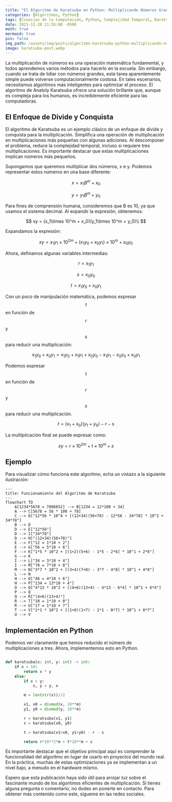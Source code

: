 ```yaml
---
title: "El Algoritmo de Karatsuba en Python: Multiplicando Números Grandes de Manera Eficiente"
categories: [Algoritmos, Python]
tags: [Ciencias de la Computación, Python, Complejidad Temporal, Karatsuba]
date: 2021-12-20 11:55:00 -0500
math: true
mermaid: true
pin: false
img_path: /assets/img/posts/algoritmo-karatsuba-python-multiplicando-numeros-grandes-eficiente/
image: karatsuba-post.webp
---
```

La multiplicación de números es una operación matemática fundamental, y todos aprendemos varios métodos para hacerlo en la escuela. Sin embargo, cuando se trata de lidiar con números grandes, esta tarea aparentemente simple puede volverse computacionalmente costosa. En tales escenarios, necesitamos algoritmos más inteligentes para optimizar el proceso. El algoritmo de Anatoly Karatsuba ofrece una solución brillante que, aunque es compleja para los humanos, es increíblemente eficiente para las computadoras.

## El Enfoque de Divide y Conquista

El algoritmo de Karatsuba es un ejemplo clásico de un enfoque de divide y conquista para la multiplicación. Simplifica una operación de multiplicación en multiplicaciones más pequeñas con algunas adiciones. Al descomponer el problema, reduce la complejidad temporal, incluso si requiere tres multiplicaciones. Es importante destacar que estas multiplicaciones implican números más pequeños.

Supongamos que queremos multiplicar dos números, x e y. Podemos representar estos números en una base diferente:

$$
x = x_1 B^m + x_0
$$

$$
y = y_1 B^m + y_0
$$

Para fines de comprensión humana, consideremos que B es 10, ya que usamos el sistema decimal. Al expandir la expresión, obtenemos:

$$
xy = (x_1\times 10^m + x_0)(y_1\times 10^m + y_0)\\
$$

Expandamos la expresión:

$$
xy = x_1y_1\times 10^{2m}+(x_1y_0+x_0y_1)\times 10^m+x_0y_0
$$

Ahora, definamos algunas variables intermedias:

$$
r = x_1y_1
$$

$$
s = x_0y_0
$$

$$
t = x_1y_0+x_0y_1
$$

Con un poco de manipulación matemática, podemos expresar $$t$$ en función de $$r$$ y $$s$$ para reducir una multiplicación:

$$
x_1y_0+x_0y_1=x_1y_0+x_1y_1+x_0y_0-x_1y_1-x_0y_0+x_0y_1
$$

Podemos expresar $$t$$ en función de $$r$$ y $$s$$ para reducir una multiplicación.

$$
t=(x_1+x_0)(y_1+y_0)-r-s
$$

La multiplicación final se puede expresar como:

$$
xy=r\times 10^{2m}+t\times 10^m+s
$$

## Ejemplo

Para visualizar cómo funciona este algoritmo, echa un vistazo a la siguiente ilustración:

```mermaid
---
title: Funcionamiento del Algoritmo de Karatsuba
---
flowchart TD
    A[1234*5678 = 7006652] --> B[1234 = 12*100 + 34]
    A --> C[5678 = 56 * 100 + 78]
    C --> D["12*56 * 10^4 + [(12+34)(56+78) - 12*56 - 34*78] * 10^2 + 34*78"]
    B --> D
    D --> E["12*56"]
    D --> I["34*78"]
    D --> H["(12+34)(56+78)"]
    E --> F["12 = 1*10 + 2"]
    E --> G["56 = 5*10 + 6"]
    F --> K["1*5 * 10^2 + [(1+2)(5+6) - 1*5 - 2*6] * 10^1 + 2*6"]
    G --> K
    I --> L["34 = 3*10 + 4"]
    I --> M["78 = 7*10 + 8"]
    M --> N["3*7 * 10^2 + [(3+4)(7+8) - 3*7 - 4*8] * 10^1 + 4*8"]
    L --> N
    H --> O["46 = 4*10 + 6"]
    H --> P["134 = 13*10 + 4"]
    O --> Q["4*13 * 10^2 + [(4+6)(13+4) - 4*13 - 6*4] * 10^1 + 6*4"]
    P --> Q
    Q --> R["(4+6)(13+4)"]
    R --> T["10 = 1*10 + 0"]
    R --> U["17 = 1*10 + 7"]
    T --> V["1*1 * 10^2 + [(1+0)(1+7) - 1*1 - 0*7] * 10^1 + 0*7"]
    U --> V
```

## Implementación en Python

Podemos ver claramente que hemos reducido el número de multiplicaciones a tres. Ahora, implementemos esto en Python.

```python

def karatsuba(x: int, y: int) -> int:
    if x < 10:
        return x * y
    else:
        if x > y:
            x, y = y, x

        m = len(str(x))//2

        x1, x0 = divmod(x, 10**m)
        y1, y0 = divmod(y, 10**m)

        r = karatsuba(x1, y1)
        s = karatsuba(x0, y0)

        t = karatsuba(x1+x0, y1+y0) - r - s

        return r*10**2*m + t*10**m + s

```

Es importante destacar que el objetivo principal aquí es comprender la funcionalidad del algoritmo en lugar de usarlo en proyectos del mundo real. En la práctica, muchas de estas optimizaciones ya se implementan a un nivel bajo, a menudo en el hardware mismo.

Espero que esta publicación haya sido útil para arrojar luz sobre el fascinante mundo de los algoritmos eficientes de multiplicación. Si tienes alguna pregunta o comentario, no dudes en ponerte en contacto. Para obtener más contenido como este, sígueme en las redes sociales.
